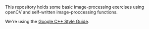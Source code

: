 This repository holds some basic image-processing exercises using openCV and self-written image-proccessing functions.

We're using the [Google C++ Style Guide](http://google-styleguide.googlecode.com/svn/trunk/cppguide.xml).
